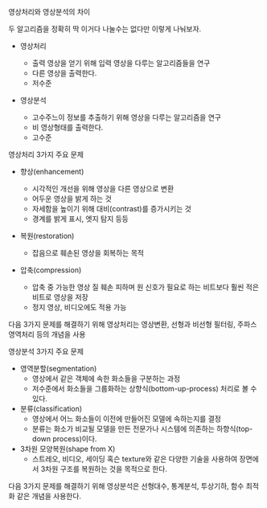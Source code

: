 영상처리와 영상분석의 차이

두 알고리즘을 정확히 딱 이거다 나눌수는 없다만 이렇게 나눠보자.

- 영상처리
  - 출력 영상을 얻기 위해 입력 영상을 다루는 알고리즘들을 연구
  - 다른 영상을 출력한다.
  - 저수준

- 영상분석
  - 고수주느이 정보를 추출하기 위해 영상을 다루는 알고리즘을 연구
  - 비 영상형태를 출력한다.
  - 고수준



영상처리 3가지 주요 문제

- 향상(enhancement)

  - 시각적인 개선을 위해 영상을 다른 영상으로 변환 
  - 어두운 영상을 밝게 하는 것
  - 자세함을 높이기 위해 대비(contrast)를 증가시키는 것
  - 경계를 밝게 표시, 엣지 탐지 등등

- 복원(restoration)

  - 잡음으로 훼손된 영상을 회복하는 목적

- 압축(compression)

  - 압축 중 가능한 영상 질 훼손 피하며 원 신호가 필요로 하는 비트보다 훨씬 적은 비트로 영상을 저장
  - 정지 영상, 비디오에도 적용 가능

다음 3가지 문제를 해결하기 위해 영상처리는 영상변환, 선형과 비선형 필터링, 주파스 영역처리 등의 개념을 사용



영상분석 3가지 주요 문제

- 영역분할(segmentation)
  - 영상에서 같은 객체에 속한 화소들을 구분하는 과정
  - 저수준에서 화소들을 그룹화하는 상향식(bottom-up-process) 처리로 볼 수 있다.
- 분류(classification)
  - 영상에서 어느 화소들이 이전에 만들어진 모델에 속하는지를 결정
  - 분류는 화소가 비교될 모델을 만든 전문가나 시스템에 의존하는 하향식(top-down process)이다.
- 3차원 모양복원(shape from X)
  - 스트레오, 비디오, 세이딩 혹슨 texture와 같은 다양한 기술을 사용하여 장면에서 3차원 구조를 복원하는 것을 목적으로 한다.

다음 3가지 문제를 해결하기 위해 영상분석은 선형대수, 통계분석, 투상기하, 함수 최적화 같은 개념을 사용한다.





